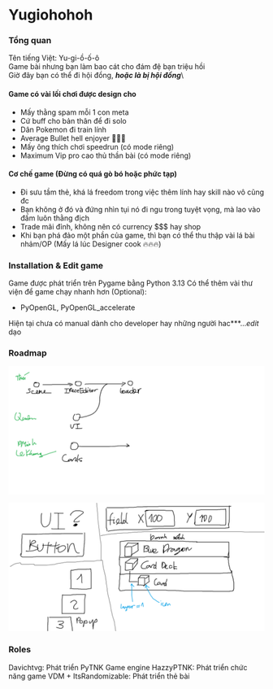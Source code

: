 # Yugiohohoh
### Tổng quan
Tên tiếng Việt: Yu-gi-ồ-ố-ô\
Game bài nhưng bạn làm bao cát cho đám đệ bạn triệu hồi\
Giờ đây bạn có thể đi hội đồng, **_hoặc là bị hội đồng_**\

#### Game có vài lối chơi được design cho
- Mấy thằng spam mỗi 1 con meta
- Cứ buff cho bản thân để đi solo
- Dân Pokemon đi train lính
- Average Bullet hell enjoyer 🗿🗿🗿 
- Mấy ông thích chơi speedrun (có mode riêng)
- Maximum Vip pro cao thủ thần bài (có mode riêng)

#### Cơ chế game (Đừng có quá gò bó hoặc phức tạp)
- Đi sưu tầm thẻ, khá lá freedom trong việc thêm lính hay skill nào vô cũng đc
- Bạn không ở đó và đứng nhìn tụi nó đi ngu trong tuyệt vọng, mà lao vào đấm luôn thằng địch
- Trade mãi đỉnh, không nên có currency $$$ hay shop
- Khi bạn phá đảo một phần của game, thì bạn có thể thu thập vài lá bài nhảm/OP
(Mấy lá lúc Designer cook 🔥🔥🔥)

### Installation & Edit game
Game được phát triển trên Pygame bằng Python 3.13
Có thể thêm vài thư viện để game chạy nhanh hơn (Optional):
- PyOpenGL, PyOpenGL_accelerate

Hiện tại chưa có manual dành cho developer hay những người hac\*\*\*...*edit* dạo

### Roadmap
![Roadmap](https://github.com/Davidthanvuong/Yugiohohoh/blob/main/timeline.png)

![Task cho Quân](https://github.com/Davidthanvuong/Yugiohohoh/blob/main/gigigig.png)

### Roles
Davichtvg: Phát triển PyTNK Game engine
HazzyPTNK: Phát triển chức năng game
VDM + ItsRandomizable: Phát triển thẻ bài